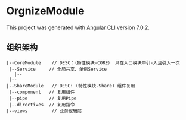 # OrgnizeModule

This project was generated with [Angular CLI](https://github.com/angular/angular-cli) version 7.0.2.

## 组织架构
 ```angular2html
|--CoreModule    // DESC：（特性模块-CORE） 只在入口模块中引-入且引入一次
  |--Service     // 全局共享、单例Service
    |--
  |--
|--ShareModule   // DESC: (特性模块-Share) 组件复用
  |--component   // 复用组件
  |--pipe        // 复用Pipe
  |--directives  // 复用指令
|--views         // 业务逻辑层
```
 
